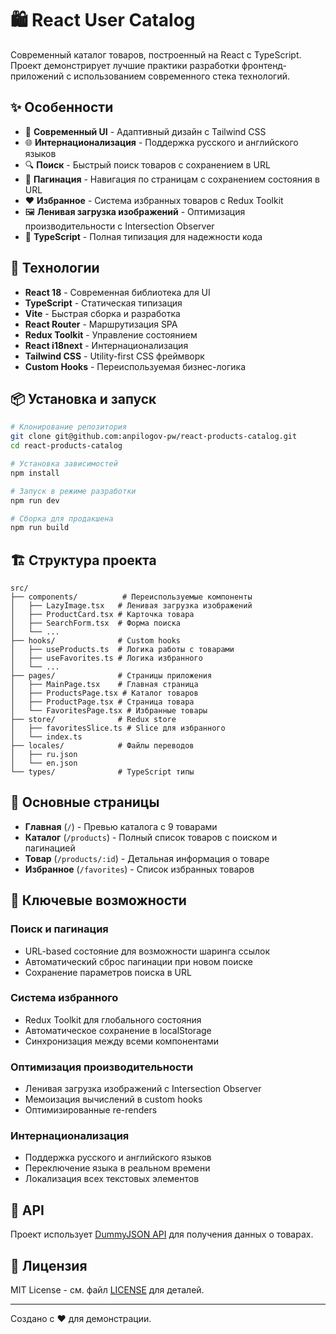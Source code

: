 # 🛍️ React User Catalog

Современный каталог товаров, построенный на React с TypeScript. Проект демонстрирует лучшие практики разработки фронтенд-приложений с использованием современного стека технологий.

## ✨ Особенности

- 🎨 **Современный UI** - Адаптивный дизайн с Tailwind CSS
- 🌐 **Интернационализация** - Поддержка русского и английского языков
- 🔍 **Поиск** - Быстрый поиск товаров с сохранением в URL
- 📄 **Пагинация** - Навигация по страницам с сохранением состояния в URL
- ❤️ **Избранное** - Система избранных товаров с Redux Toolkit
- 🖼️ **Ленивая загрузка изображений** - Оптимизация производительности с Intersection Observer
- 🎯 **TypeScript** - Полная типизация для надежности кода

## 🚀 Технологии

- **React 18** - Современная библиотека для UI
- **TypeScript** - Статическая типизация
- **Vite** - Быстрая сборка и разработка
- **React Router** - Маршрутизация SPA
- **Redux Toolkit** - Управление состоянием
- **React i18next** - Интернационализация
- **Tailwind CSS** - Utility-first CSS фреймворк
- **Custom Hooks** - Переиспользуемая бизнес-логика

## 📦 Установка и запуск

```bash
# Клонирование репозитория
git clone git@github.com:anpilogov-pw/react-products-catalog.git
cd react-products-catalog

# Установка зависимостей
npm install

# Запуск в режиме разработки
npm run dev

# Сборка для продакшена
npm run build
```

## 🏗️ Структура проекта

```
src/
├── components/          # Переиспользуемые компоненты
│   ├── LazyImage.tsx   # Ленивая загрузка изображений
│   ├── ProductCard.tsx # Карточка товара
│   ├── SearchForm.tsx  # Форма поиска
│   └── ...
├── hooks/              # Custom hooks
│   ├── useProducts.ts  # Логика работы с товарами
│   ├── useFavorites.ts # Логика избранного
│   └── ...
├── pages/              # Страницы приложения
│   ├── MainPage.tsx    # Главная страница
│   ├── ProductsPage.tsx # Каталог товаров
│   ├── ProductPage.tsx # Страница товара
│   └── FavoritesPage.tsx # Избранные товары
├── store/              # Redux store
│   ├── favoritesSlice.ts # Slice для избранного
│   └── index.ts
├── locales/            # Файлы переводов
│   ├── ru.json
│   └── en.json
└── types/              # TypeScript типы
```

## 🎯 Основные страницы

- **Главная** (`/`) - Превью каталога с 9 товарами
- **Каталог** (`/products`) - Полный список товаров с поиском и пагинацией
- **Товар** (`/products/:id`) - Детальная информация о товаре
- **Избранное** (`/favorites`) - Список избранных товаров

## 🔧 Ключевые возможности

### Поиск и пагинация
- URL-based состояние для возможности шаринга ссылок
- Автоматический сброс пагинации при новом поиске
- Сохранение параметров поиска в URL

### Система избранного
- Redux Toolkit для глобального состояния
- Автоматическое сохранение в localStorage
- Синхронизация между всеми компонентами

### Оптимизация производительности
- Ленивая загрузка изображений с Intersection Observer
- Мемоизация вычислений в custom hooks
- Оптимизированные re-renders

### Интернационализация
- Поддержка русского и английского языков
- Переключение языка в реальном времени
- Локализация всех текстовых элементов

## 🌟 API

Проект использует [DummyJSON API](https://dummyjson.com/) для получения данных о товарах.

## 📝 Лицензия

MIT License - см. файл [LICENSE](LICENSE) для деталей.

---

Создано с ❤️ для демонстрации.
